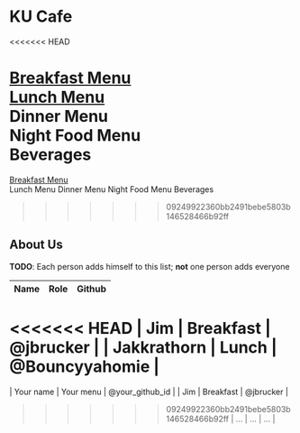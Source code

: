 # KU Cafe

<<<<<<< HEAD

[Breakfast Menu](Menu#breakfast-menu)    
[Lunch Menu ](Menu.md/#Lunch-Menu)  
Dinner Menu  
Night Food Menu  
Beverages  
=======
[Breakfast Menu](Menu#breakfast-menu)    
Lunch Menu
Dinner Menu
Night Food Menu
Beverages
>>>>>>> 09249922360bb2491bebe5803b146528466b92ff

## About Us

**TODO**: Each person adds himself to this list; **not** one person adds everyone

| Name      | Role      | Github   |
|:----------|-----------|----------|
<<<<<<< HEAD
| Jim       | Breakfast | @jbrucker |
| Jakkrathorn | Lunch | @Bouncyyahomie |
=======
| Your name | Your menu | @your_github_id |
| Jim       | Breakfast | @jbrucker |
>>>>>>> 09249922360bb2491bebe5803b146528466b92ff
| ...       | ...       | ...      |
